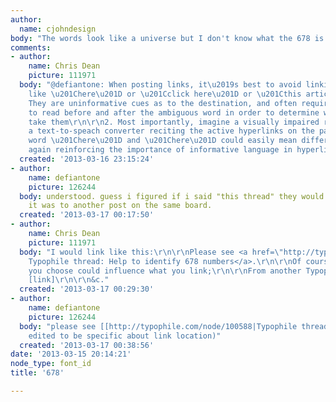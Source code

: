 ```yaml
---
author:
  name: cjohndesign
body: "The words look like a universe but I don't know what the 678 is... please help\r\n\r\nhttp://designspiration.net/image/3873234747578/\r\n\r\ncjohndesign.com"
comments:
- author:
    name: Chris Dean
    picture: 111971
  body: "@defiantone: When posting links, it\u2019s best to avoid linking phrases
    like \u201Chere\u201D or \u201Cclick here\u201D or \u201Cthis article\u201D as:\r\n\r\n1.
    They are uninformative cues as to the destination, and often require the reader
    to read before and after the ambiguous word in order to determine where it will
    take them\r\n\r\n2. Most importantly, imagine a visually impaired reader using
    a text-to-speach converter reciting the active hyperlinks on the page. The same
    word \u201Chere\u201D and \u201Chere\u201D could easily mean different things,
    again reinforcing the importance of informative language in hyperlinks."
  created: '2013-03-16 23:15:24'
- author:
    name: defiantone
    picture: 126244
  body: understood. guess i figured if i said "this thread" they would understand
    it was to another post on the same board.
  created: '2013-03-17 00:17:50'
- author:
    name: Chris Dean
    picture: 111971
  body: "I would link like this:\r\n\r\nPlease see <a href=\"http://typophile.com/node/100588\">this
    Typophile thread: Help to identify 678 numbers</a>.\r\n\r\nOf course, the language
    you choose could influence what you link;\r\n\r\nFrom another Typophile thread:
    [link]\r\n\r\n&c."
  created: '2013-03-17 00:29:30'
- author:
    name: defiantone
    picture: 126244
  body: "please see [[http://typophile.com/node/100588|Typophile thread 100588]]\r\n\r\n(note,
    edited to be specific about link location)"
  created: '2013-03-17 00:38:56'
date: '2013-03-15 20:14:21'
node_type: font_id
title: '678'

---
```

